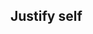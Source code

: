## Justify self


<!-- <values.justifySelf> -->
<!-- </values.justifySelf> -->


<!-- <variants.justifySelf> -->
<!-- </variants.justifySelf> -->
